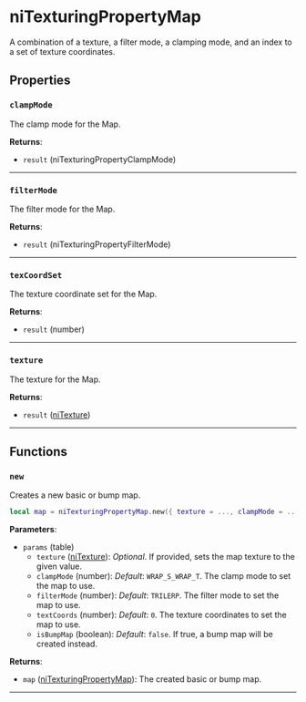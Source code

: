 <!---
	This file is autogenerated. Do not edit this file manually. Your changes will be ignored.
	More information: https://github.com/MWSE/MWSE/tree/master/docs
-->

# niTexturingPropertyMap

A combination of a texture, a filter mode, a clamping mode, and an index to a set of texture coordinates.

## Properties

### `clampMode`

The clamp mode for the Map.

**Returns**:

* `result` (niTexturingPropertyClampMode)

***

### `filterMode`

The filter mode for the Map.

**Returns**:

* `result` (niTexturingPropertyFilterMode)

***

### `texCoordSet`

The texture coordinate set for the Map.

**Returns**:

* `result` (number)

***

### `texture`

The texture for the Map.

**Returns**:

* `result` ([niTexture](../../types/niTexture))

***

## Functions

### `new`

Creates a new basic or bump map.

```lua
local map = niTexturingPropertyMap.new({ texture = ..., clampMode = ..., filterMode = ..., textCoords = ..., isBumpMap = ... })
```

**Parameters**:

* `params` (table)
	* `texture` ([niTexture](../../types/niTexture)): *Optional*. If provided, sets the map texture to the given value.
	* `clampMode` (number): *Default*: `WRAP_S_WRAP_T`. The clamp mode to set the map to use.
	* `filterMode` (number): *Default*: `TRILERP`. The filter mode to set the map to use.
	* `textCoords` (number): *Default*: `0`. The texture coordinates to set the map to use.
	* `isBumpMap` (boolean): *Default*: `false`. If true, a bump map will be created instead.

**Returns**:

* `map` ([niTexturingPropertyMap](../../types/niTexturingPropertyMap)): The created basic or bump map.

***


